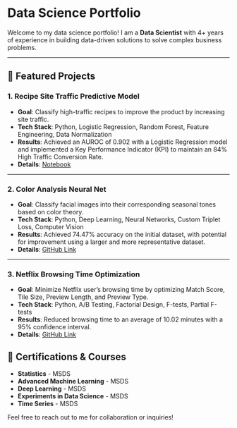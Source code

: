 # Data Science Portfolio

Welcome to my data science portfolio! I am a **Data Scientist** with 4+ years of experience in building data-driven solutions to solve complex business problems.

---

## 🔹 Featured Projects

### 1. **Recipe Site Traffic Predictive Model**
- **Goal**: Classify high-traffic recipes to improve the product by increasing site traffic.
- **Tech Stack**: Python, Logistic Regression, Random Forest, Feature Engineering, Data Normalization
- **Results**: Achieved an AUROC of 0.902 with a Logistic Regression model and implemented a Key Performance Indicator (KPI) to maintain an 84% High Traffic Conversion Rate.
- **Details**: [Notebook](/hightraffic_prectivemodel.ipynb)

---

### 2. **Color Analysis Neural Net**
- **Goal**: Classify facial images into their corresponding seasonal tones based on color theory.
- **Tech Stack**: Python, Deep Learning, Neural Networks, Custom Triplet Loss, Computer Vision
- **Results**: Achieved 74.47% accuracy on the initial dataset, with potential for improvement using a larger and more representative dataset.
- **Details**: [GitHub Link](/Color_Analysis.ipynb)

---

### 3. **Netflix Browsing Time Optimization**
- **Goal**: Minimize Netflix user’s browsing time by optimizing Match Score, Tile Size, Preview Length, and Preview Type.
- **Tech Stack**: Python, A/B Testing, Factorial Design, F-tests, Partial F-tests
- **Results**: Reduced browsing time to an average of 10.02 minutes with a 95% confidence interval.
- **Details**: [GitHub Link](#)


## 🔹 Certifications & Courses
- **Statistics** - MSDS
- **Advanced Machine Learning** - MSDS
- **Deep Learning** - MSDS
- **Experiments in Data Science** - MSDS
- **Time Series** - MSDS

Feel free to reach out to me for collaboration or inquiries!
